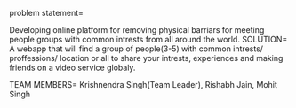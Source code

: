 problem statement=

Developing online platform for removing physical barriars 
for meeting people groups with common 
intrests from all around the world.
SOLUTION=
A webapp that will find a group of people(3-5) with common intrests/ proffessions/ location or all
to share your intrests, experiences and making friends on a video service globaly.

TEAM MEMBERS=
Krishnendra Singh(Team Leader), Rishabh Jain, Mohit Singh